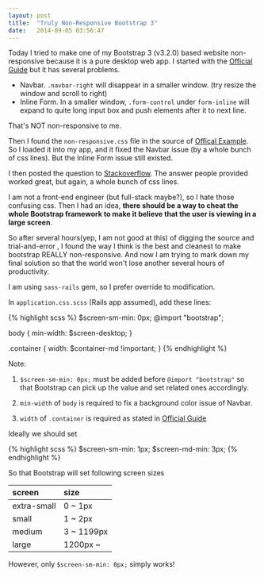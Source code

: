 ```yaml
---
layout: post
title:  "Truly Non-Responsive Bootstrap 3"
date:   2014-09-05 03:56:47
---
```


Today I tried to make one of my Bootstrap 3 (v3.2.0) based website non-responsive because it is a pure desktop web app. I started with the [Official Guide][1] but it has several problems.

- Navbar. `.navbar-right` will disappear in a smaller window. (try resize the window and scroll to right)
- Inline Form. In a smaller window, `.form-control` under `form-inline` will expand to quite long input box and push elements after it to next line.

That's NOT non-responsive to me.

Then I found the `non-responsive.css` file in the source of [Offical Example][2]. So I loaded it into my app, and it fixed the Navbar issue (by a whole bunch of css lines). But the Inline Form issue still existed.

I then posted the question to [Stackoverflow][3]. The answer people provided worked great, but again, a whole bunch of css lines.

I am not a front-end engineer (but full-stack maybe?), so I hate those confusing css. Then I had an idea, **there should be a way to cheat the whole Bootstrap framework to make it believe that the user is viewing in a large screen**.

So after several hours(yep, I am not good at this) of digging the source and trial-and-error , I found the way I think is the best and cleanest to make bootstrap REALLY non-responsive. And now I am trying to mark down my final solution so that the world won't lose another several hours of productivity.

I am using `sass-rails` gem, so I prefer override to modification.

In `application.css.scss` (Rails app assumed), add these lines:

{% highlight scss %}
$screen-sm-min: 0px;
@import "bootstrap";

body {
  min-width: $screen-desktop;
}

.container {
  width: $container-md !important;
}
{% endhighlight %}

Note:

1. `$screen-sm-min: 0px;` must be added before `@import "bootstrap"` so that Bootstrap can pick up the value and set related ones accordingly.

2. `min-width` of `body` is required to fix a background color issue of Navbar.

3. `width` of `.container` is required as stated in [Official Guide][1]

Ideally we should set

{% highlight scss %}
$screen-sm-min: 1px;
$screen-md-min: 3px;
{% endhighlight %}

So that Bootstrap will set following screen sizes

| screen | size |
|:--------|:------|
| extra-small | 0 ~ 1px |
| small | 1 ~ 2px |
| medium | 3 ~ 1199px |
| large | 1200px ~ |

However, only `$screen-sm-min: 0px;` simply works!

[1]: http://getbootstrap.com/getting-started/#disable-responsive
[2]: http://getbootstrap.com/examples/non-responsive/
[3]: http://stackoverflow.com/questions/25672349/non-responsive-inline-form-in-bootstrap-3
